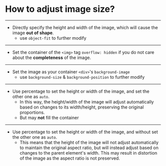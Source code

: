 # How to adjust image size?

---
- Directly specify the height and width of the image, which will cause the image **out of shape**.
  - use `object-fit` to further modify
---
- Set the container of the `<img>` tag `overflow: hidden` if you do not care about the **completeness** of the image.
---
- Set the image as your container `<div>`'s `background-image`
  - use `background-size` & `background-position` to further modify
---
- Use percentage to set the height or width of the image, and set the other one as `auto`. 
  - In this way, the height/width of the 
  image will adjust automatically based on changes to its width/height, preserving the original proportions.
  - But may **not** fill the container
---
- Use percentage to set the height or width of the image, and without set the other one as `auto`. 
  - This means that the height of the image will not adjust automatically to maintain the original aspect ratio, but will
instead adjust based on changes to the parent element's width. This may result in distortion of the image as the aspect ratio is not preserved.